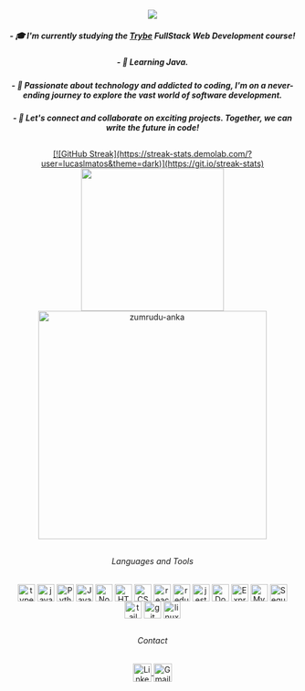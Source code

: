 <h1 align="center">
  <a href="https://git.io/typing-svg">
    <img src="https://readme-typing-svg.herokuapp.com/?lines=Hello+World!;+Happy+to+see+you+here+!!;+I+am+Lucas+Matos!;&center=true&size=15">
  </a>

<h5 align="center"> - 🎓 I'm currently studying the <a href="https://www.betrybe.com/"><i>Trybe</i></a> FullStack Web Development course!</h5>
<h5 align="center"> - 🧠 Learning Java. </h5>
<h5 align="center"> - 🚀 Passionate about technology and addicted to coding, I'm on a never-ending journey to explore the vast world of software development. </h5>
<h5 align="center"> - 🔗 Let's connect and collaborate on exciting projects. Together, we can write the future in code! </h5>

##

<div align=center>
  <a href="https://github.com/anuraghazra/github-readme-stats">
    [![GitHub Streak](https://streak-stats.demolab.com/?user=lucaslmatos&theme=dark)](https://git.io/streak-stats)
    <img width=250 align="center" src="https://github-readme-stats.vercel.app/api/top-langs/?username=lucaslmatos&count_private=true&hide=c%23,powershell,Mathematica,Ruby,Objective-C,Objective-C%2b%2b,Cuda&title_color=61dafb&text_color=ffffff&icon_color=61dafb&bg_color=20232a&langs_count=8&layout=compact&border_color=61dafb&hide_border=true" />
    <a href="https://github.com/denvercoder1/github-readme-streak-stats" title="Go to Source">
    <img align="center" width=400 src="https://github-readme-streak-stats.herokuapp.com/?user=lucaslmatos&count_private=true&theme=react&border=61dafb&hide_border=true" alt="zumrudu-anka" />
  </a>
</div>

##

<div align="center">
  <h6 align="center">Languages and Tools</h6>         
    <img align="center" alt="typescript" width="30" src="https://skillicons.dev/icons?i=ts" />
    <img align="center" alt="javascript" width="30" src="https://skillicons.dev/icons?i=js" />
    <img align="center" alt="Python" width="30" src="https://skillicons.dev/icons?i=py" />
    <img align="center" alt="Java" width="30" src="https://skillicons.dev/icons?i=java" />
    <img align="center" alt="Node.js" width="30" src="https://skillicons.dev/icons?i=nodejs" />
    <img align="center" alt="HTML" width="30" src="https://skillicons.dev/icons?i=html" />
    <img align="center" alt="CSS" width="30" src="https://skillicons.dev/icons?i=css" />
    <img align="center" alt="react" width="30" src="https://skillicons.dev/icons?i=react" />
    <img align="center" alt="redux" width="30" src="https://skillicons.dev/icons?i=redux" />
    <img align="center" alt="jest" width="30" src="https://skillicons.dev/icons?i=jest" />
    <img align="center" alt="Docker" width="30" src="https://skillicons.dev/icons?i=docker" />
    <img align="center" alt="Express" width="30" src="https://skillicons.dev/icons?i=express" />
    <img align="center" alt="MySQL" width="30" src="https://skillicons.dev/icons?i=mysql" />
    <img align="center" alt="Sequelize" width="30" src="https://skillicons.dev/icons?i=sequelize" />
    <img align="center" alt="tailwind" width="30" src="https://skillicons.dev/icons?i=tailwind" />
    <img align="center" alt="git" width="30" src="https://skillicons.dev/icons?i=git" />
    <img align="center" alt="linux" width="30" src="https://skillicons.dev/icons?i=linux" />
</div>

##

<div align="center">
  <h6 align="center">Contact</h6>
  <a href="https://www.linkedin.com/in/lucas-l-matos/" target="_blank">
    <img align="center" alt="Linkedin" height="32" src="https://img.shields.io/static/v1?message=LinkedIn&logo=linkedin&label=&color=282A36&logoColor=61dafb&labelColor=&style=for-the-badge" />
  </a>
  <a href="mailto:lucaslmatos18@gmail.com" target="_blank">
    <img align="center" alt="Gmail" height="32" src="https://img.shields.io/static/v1?message=Gmail&logo=gmail&label=&color=282A36&logoColor=61dafb&labelColor=&style=for-the-badge" />
  </a>
</div>
<!--
**lucaslmatos/lucaslmatos** is a ✨ _special_ ✨ repository because its `README.md` (this file) appears on your GitHub profile.

Here are some ideas to get you started:

- 🔭 I’m currently working on ...
- 🌱 I’m currently learning ...
- 👯 I’m looking to collaborate on ...
- 🤔 I’m looking for help with ...
- 💬 Ask me about ...
- 📫 How to reach me: ...
- 😄 Pronouns: ...
- ⚡ Fun fact: ...
-->
